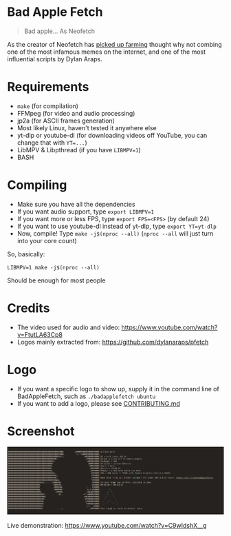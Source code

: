 # Bad Apple Fetch

> Bad apple... As Neofetch

As the creator of Neofetch has [picked up farming](https://github.com/dylanaraps/dylanaraps/commit/811599cc564418e242f23a11082299323e7f62f8) thought why not combing one of the most infamous memes on the internet, and one of the most influential scripts by Dylan Araps.

# Requirements

-   `make` (for compilation)
-   FFMpeg (for video and audio processing)
-   jp2a (for ASCII frames generation)
-   Most likely Linux, haven't tested it anywhere else
-   yt-dlp or youtube-dl (for downloading videos off YouTube, you can change that with `YT=...`)
-   LibMPV & Libpthread (if you have `LIBMPV=1`)
-   BASH

# Compiling

-   Make sure you have all the dependencies
-   If you want audio support, type `export LIBMPV=1`
-   If you want more or less FPS, type `export FPS=<FPS>` (by default 24)
-   If you want to use youtube-dl instead of yt-dlp, type `export YT=yt-dlp`
-   Now, compile! Type `make -j$(nproc --all)` (`nproc --all` will just turn into your core count)

So, basically:

    LIBMPV=1 make -j$(nproc --all)

Should be enough for most people

# Credits

-   The video used for audio and video: <https://www.youtube.com/watch?v=FtutLA63Cp8>
-   Logos mainly extracted from: <https://github.com/dylanaraps/pfetch>

# Logo

-   If you want a specific logo to show up, supply it in the command line of BadAppleFetch, such as `./badapplefetch ubuntu`
-   If you want to add a logo, please see [CONTRIBUTING.md](/CONTRIBUTING.md)

# Screenshot

![Screenshot of BadAppleFetch](/screenshot.jpg)

Live demonstration: <https://www.youtube.com/watch?v=C9wIdshX__g>
